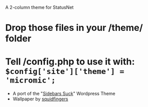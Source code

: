 A 2-column theme for StatusNet

# Drop those files in your /theme/ folder
# Tell /config.php to use it with: `$config['site']['theme'] = 'micromic';`

* A port of the "[Sidebars Suck](http://wordpress.org/extend/themes/sidebarssuck)" Wordpress Theme
* Wallpaper by [squidfingers](http://www.squidfingers.com/patterns/)

